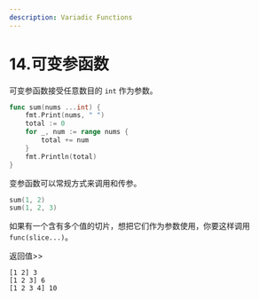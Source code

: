 ```yaml
---
description: Variadic Functions
---
```


# 14.可变参函数

可变参函数接受任意数目的 `int` 作为参数。

```go
func sum(nums ...int) {
    fmt.Print(nums, " ")
    total := 0
    for _, num := range nums {
        total += num
    }
    fmt.Println(total)
}
```

变参函数可以常规方式来调用和传参。

```go
sum(1, 2)
sum(1, 2, 3)
```

如果有一个含有多个值的切片，想把它们作为参数使用，你要这样调用 `func(slice...)`。

返回值>>

```shell
[1 2] 3
[1 2 3] 6
[1 2 3 4] 10
```
